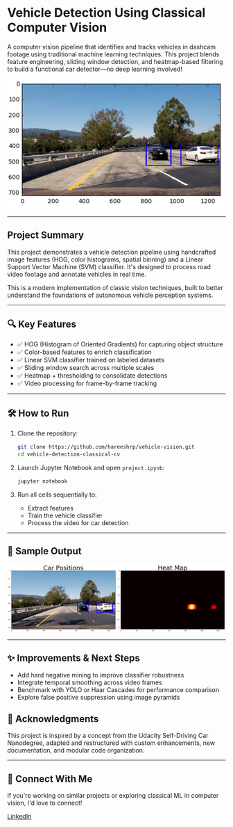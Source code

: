 # Vehicle Detection Using Classical Computer Vision

A computer vision pipeline that identifies and tracks vehicles in dashcam footage using traditional machine learning techniques. This project blends feature engineering, sliding window detection, and heatmap-based filtering to build a functional car detector—no deep learning involved!

![vehicle-detection-banner](examples/output_bboxes.png) <!-- Optional: add a visual banner -->

---

## Project Summary

This project demonstrates a vehicle detection pipeline using handcrafted image features (HOG, color histograms, spatial binning) and a Linear Support Vector Machine (SVM) classifier. It's designed to process road video footage and annotate vehicles in real time.

This is a modern implementation of classic vision techniques, built to better understand the foundations of autonomous vehicle perception systems.

---

## 🔍 Key Features

- ✅ HOG (Histogram of Oriented Gradients) for capturing object structure
- ✅ Color-based features to enrich classification
- ✅ Linear SVM classifier trained on labeled datasets
- ✅ Sliding window search across multiple scales
- ✅ Heatmap + thresholding to consolidate detections
- ✅ Video processing for frame-by-frame tracking

---


## 🛠️ How to Run

1. Clone the repository:
   ```bash
   git clone https://github.com/hareeshrp/vehicle-vision.git
   cd vehicle-detection-classical-cv
   ```

2. Launch Jupyter Notebook and open `project.ipynb`:
   ```bash
   jupyter notebook
   ```

3. Run all cells sequentially to:
   - Extract features
   - Train the vehicle classifier
   - Process the video for car detection

---


## 🎥 Sample Output

![demo](output_images/hog_sub_sampling_result.png)

---

## ✨ Improvements & Next Steps

- Add hard negative mining to improve classifier robustness
- Integrate temporal smoothing across video frames
- Benchmark with YOLO or Haar Cascades for performance comparison
- Explore false positive suppression using image pyramids


## 🧭 Acknowledgments

This project is inspired by a concept from the Udacity Self-Driving Car Nanodegree, adapted and restructured with custom enhancements, new documentation, and modular code organization.

---

## 🔗 Connect With Me

If you're working on similar projects or exploring classical ML in computer vision, I'd love to connect!

[LinkedIn](www.linkedin.com/in/hareesh-rkanna)
